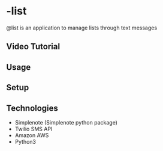 # -list
@list is an application to manage lists through text messages

## Video Tutorial

## Usage

## Setup

## Technologies

- Simplenote (Simplenote python package)
- Twilio SMS API
- Amazon AWS
- Python3
